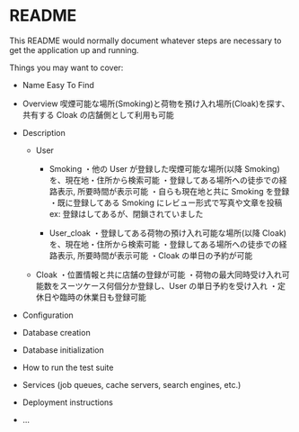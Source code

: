 # README

This README would normally document whatever steps are necessary to get the
application up and running.

Things you may want to cover:

- Name
  Easy To Find

- Overview
  喫煙可能な場所(Smoking)と荷物を預け入れ場所(Cloak)を探す、共有する
  Cloak の店舗側として利用も可能

- Description

  - User

    - Smoking
      ・他の User が登録した喫煙可能な場所(以降 Smoking)を、現在地・住所から検索可能
      ・登録してある場所への徒歩での経路表示, 所要時間が表示可能
      ・自らも現在地と共に Smoking を登録
      ・既に登録してある Smoking にレビュー形式で写真や文章を投稿
      ex: 登録はしてあるが、閉鎖されていました

    - User_cloak
      ・登録してある荷物の預け入れ可能な場所(以降 Cloak)を、現在地・住所から検索可能
      ・登録してある場所への徒歩での経路表示, 所要時間が表示可能
      ・Cloak の単日の予約が可能

  - Cloak
    ・位置情報と共に店舗の登録が可能
    ・荷物の最大同時受け入れ可能数をスーツケース何個分か登録し、User の単日予約を受け入れ
    ・定休日や臨時の休業日も登録可能

* Configuration

* Database creation

* Database initialization

* How to run the test suite

* Services (job queues, cache servers, search engines, etc.)

* Deployment instructions

* ...
